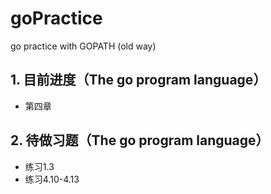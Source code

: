 # goPractice
go practice with GOPATH (old way)

## 1. 目前进度（The go program language）

- 第四章

## 2. 待做习题（The go program language）

- 练习1.3
- 练习4.10-4.13